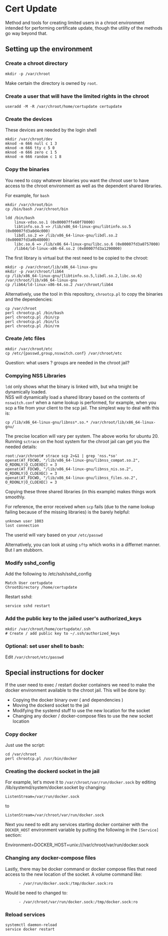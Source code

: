 # Cert Update

Method and tools for creating limited users in a chroot environment intended 
for performing certificate update, though the utility of the methods go way
beyond that.

## Setting up the environment

### Create a chroot directory

```
mkdir -p /var/chroot
```

Make certain the directory is owned by `root`.  

### Create a user that will have the limited rights in the chroot

```
useradd -M -R /var/chroot/home/certupdate certupdate
```

### Create the devices

These devices are needed by the login shell

```
mkdir /var/chroot/dev
mknod -m 666 null c 1 3
mknod -m 666 tty c 5 0
mknod -m 666 zero c 1 5
mknod -m 666 random c 1 8
```

### Copy the binaries 

You need to copy whatever binaries you want the chroot user to have access to the chroot environment as well as the dependent shared libraries.

For example, for `bash`

```
mkdir /var/chroot/bin
cp /bin/bash /var/chroot/bin

ldd /bin/bash
	linux-vdso.so.1 (0x00007ffe60f78000)
	libtinfo.so.5 => /lib/x86_64-linux-gnu/libtinfo.so.5 (0x00007fd3a0d4c000)
	libdl.so.2 => /lib/x86_64-linux-gnu/libdl.so.2 (0x00007fd3a0b48000)
	libc.so.6 => /lib/x86_64-linux-gnu/libc.so.6 (0x00007fd3a0757000)
	/lib64/ld-linux-x86-64.so.2 (0x00007fd3a1290000)
```

The first library is virtual but the rest need to be copied to the chroot:

```
mkdir -p /var/chroot/lib/x86_64-linux-gnu
mkdir -p /var/chroot/lib64
cp /lib/x86_64-linux-gnu/{libtinfo.so.5,libdl.so.2,libc.so.6} /var/chroot/lib/x86_64-linux-gnu
cp /lib64/ld-linux-x86-64.so.2 /var/chroot/lib64
```

Alternatively, use the tool in this repository, `chrootcp.pl` to copy the binaries and the dependencies:

```
cp /var/chroot
perl chrootcp.pl /bin/bash
perl chrootcp.pl /bin/cp
perl chrootcp.pl /bin/ls
perl chrootcp.pl /bin/rm
```

### Create /etc files

```
mkdir /var/chroot/etc
cp /etc/{passwd,group,nsswitch.conf} /var/chroot/etc
```

Question: what users ? groups are needed in the chroot jail?

### Compying NSS Libraries

`ldd` only shows what the binary is linked with, but wha tmight be dynamically loaded.  
NSS will dynamically load a shared library based on the contents of `nsswitch.conf` when 
a name lookup is performed, for example, when you scp a file from your client to the
scp jail. The simplest way to deal with this is:

```
cp /lib/x86_64-linux-gnu/libnss*.so.* /var/chroot/lib/x86_64-linux-gnu/
```

The precise location will vary per system.  The above works for ubuntu 20.  Running `sctrace`
on the host system for the chroot jail can get you the needed details:

```
root:/var/chroot# strace scp 2>&1 | grep 'nss.*so'
openat(AT_FDCWD, "/lib/x86_64-linux-gnu/libnss_compat.so.2", O_RDONLY|O_CLOEXEC) = 3
openat(AT_FDCWD, "/lib/x86_64-linux-gnu/libnss_nis.so.2", O_RDONLY|O_CLOEXEC) = 3
openat(AT_FDCWD, "/lib/x86_64-linux-gnu/libnss_files.so.2", O_RDONLY|O_CLOEXEC) = 3
```

Copying these three shared libraries (in this example) makes things work smoothly.

For reference, the error received when `scp` fails (due to the name lookup failing 
because of the missing libraries) is the barely helpful:

```
unknown user 1003
lost connection
```
The userid will vary based on your `/etc/passwd`

Alternatively, you can look at using `sftp` which works in a differnet manner.  But I am 
stubborn.

### Modify sshd_config

Add the following to /etc/ssh/sshd_config

```
Match User certupdate
ChrootDirectory /home/certupdate
```

Restart sshd:

```
service sshd restart
```

### Add the public key to the jailed user's authorized_keys

```
mkdir /var/chroot/home/certupdate/.ssh
# Create / add public key to ~/.ssh/authorized_keys
```

### Optional: set user shell to bash:

Edit `/var/chroot/etc/passwd`

## Special instructions for docker

If the user need to exec / restart docker containers we need to make the docker environment available to the chroot jail.  This will be done by:

- Copying the docker binary over ( and dependencies )
- Moving the dockerd socket to the jail
- Modifying the systemd stuff to use the new location for the socket
- Changing any docker / docker-compose files to use the new socket location

### Copy docker

Just use the script:

```
cd /var/chroot
perl chrootcp.pl /usr/bin/docker
```

### Creating the dockerd socket in the jail

For example, let's move it to `/var/chroot/var/run/docker.sock` by editing /lib/systemd/system/docker.socket by changing:

```
ListenStream=/var/run/docker.sock
```

to 

```
ListenStream=/var/chroot/var/run/docker.sock
```

Next you need to edit any services starting docker container with the `DOCKER_HOST` environment variable by putting the following in the `[Service]` section:

Environment=DOCKER_HOST=unix:///var/chroot/var/run/docker.sock

### Changing any docker-compose files

Lastly, there may be docker command or docker compose files that need access to the new location of the socket. A volume command like:


```
      - /var/run/docker.sock:/tmp/docker.sock:ro
```
 
Would be need to changed to:

```
      - /var/chroot/var/run/docker.sock:/tmp/docker.sock:ro
```


### Reload services

```
systemctl daemon-reload
service docker restart
```

